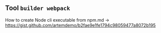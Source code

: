 ## Tool `builder webpack`

How to create Node cli executable from npm.md -> https://gist.github.com/artemdemo/b2fae9e1fe1794c98059477a8072b195

